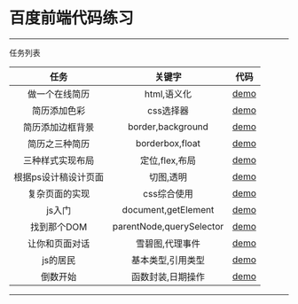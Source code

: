 # 百度前端代码练习
---

任务列表

|     任务      |           关键字            |     代码     |
| :---------: | :----------------------: | :--------: |
|   做一个在线简历   |         html,语义化         | [demo][1]  |
|   简历添加色彩    |          css选择器          | [demo][2]  |
|  简历添加边框背景   |    border,background     | [demo][3]  |
|   简历之三种简历   |     borderbox,float      | [demo][4]  |
|  三种样式实现布局   |        定位,flex,布局        | [demo][5]  |
| 根据ps设计稿设计页面 |          切图,透明           | [demo][6]  |
|   复杂页面的实现   |         css综合使用          | [demo][7]  |
|    js入门     |   document,getElement    | [demo][8]  |
|   找到那个DOM   | parentNode,querySelector | [demo][9]  |
|   让你和页面对话   |         雪碧图,代理事件         | [demo][10] |
|    js的居民    |        基本类型,引用类型         | [demo][11] |
|    倒数开始    |        函数封装,日期操作        | [demo][12] |

---

[1]: https://kevinhasen.github.io/study/ife2018/two
[2]: https://kevinhasen.github.io/study/ife2018/three
[3]: https://kevinhasen.github.io/study/ife2018/four
[4]: https://kevinhasen.github.io/study/ife2018/five/
[5]: https://kevinhasen.github.io/study/ife2018/six
[6]: https://kevinhasen.github.io/study/ife2018/seven
[7]: https://kevinhasen.github.io/study/ife2018/eight
[8]: https://kevinhasen.github.io/study/ife2018/seventeen
[9]: https://kevinhasen.github.io/study/ife2018/nineteen
[10]: https://kevinhasen.github.io/study/ife2018/twenty
[11]: https://kevinhasen.github.io/study/ife2018/twentytwo
[12]: https://kevinhasen.github.io/study/ife2018/twentyfive